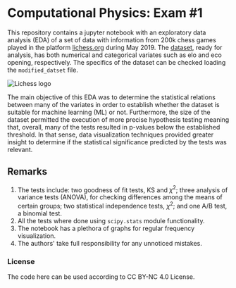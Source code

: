 # Computational Physics: Exam #1

This repository contains a jupyter notebook with an exploratory data analysis (EDA) of a set of data with information from 200k chess games played in the platform [lichess.org](lichess.org) during May 2019. The [dataset](https://web.chessdigits.com/data), ready for analysis, has both numerical and categorical variates such as elo and eco opening, respectively. The specifics of the dataset can be checked loading the ```modified_datset``` file.

![Lichess logo](https://upload.wikimedia.org/wikipedia/commons/a/af/Landscape-Lichess-logo.jpg)

The main objective of this EDA was to determine the statistical relations between many of the variates in order to establish whether the dataset is suitable for machine learning (ML) or not. Furthermore, the size of the dataset permitted the execution of more precise hypothesis testing meaning that, overall, many of the tests resulted in p-values below the established threshold. In that sense, data visualization techniques provided greater insight to determine if the statistical significance predicted by the tests was relevant.

## Remarks

1. The tests include: two goodness of fit tests, KS and $\chi^2$; three analysis of variance tests (ANOVA), for checking differences among the means of certain groups; two statistical independence tests, $\chi^2$; and one A/B test, a binomial test.
2. All the tests where done using ```scipy.stats``` module functionality.
3. The notebook has a plethora of graphs for regular frequency visualization.
4. The authors' take full responsibility for any unnoticed mistakes.

### License

The code here can be used according to CC BY-NC 4.0 License.
